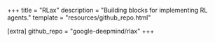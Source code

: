 +++
title = "RLax"
description = "Building blocks for implementing RL agents."
template = "resources/github_repo.html"

[extra]
github_repo = "google-deepmind/rlax"
+++